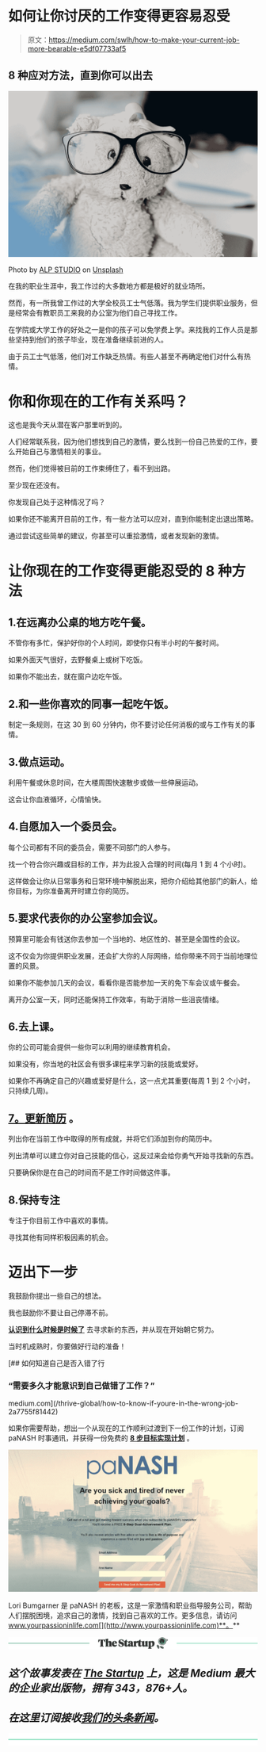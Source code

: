 # 如何让你讨厌的工作变得更容易忍受

> 原文：<https://medium.com/swlh/how-to-make-your-current-job-more-bearable-e5df07733af5>

## 8 种应对方法，直到你可以出去

![](img/e207448ce3c27aae71f1b16a972d14c1.png)

Photo by [ALP STUDIO](https://unsplash.com/@the_alp_photography?utm_source=medium&utm_medium=referral) on [Unsplash](https://unsplash.com?utm_source=medium&utm_medium=referral)

在我的职业生涯中，我工作过的大多数地方都是极好的就业场所。

然而，有一所我曾工作过的大学全校员工士气低落。我为学生们提供职业服务，但是经常会有教职员工来我的办公室为他们自己寻找工作。

在学院或大学工作的好处之一是你的孩子可以免学费上学。来找我的工作人员是那些坚持到他们的孩子毕业，现在准备继续前进的人。

由于员工士气低落，他们对工作缺乏热情。有些人甚至不再确定他们对什么有热情。

# 你和你现在的工作有关系吗？

这也是我今天从潜在客户那里听到的。

人们经常联系我，因为他们想找到自己的激情，要么找到一份自己热爱的工作，要么开始自己与激情相关的事业。

然而，他们觉得被目前的工作束缚住了，看不到出路。

至少现在还没有。

你发现自己处于这种情况了吗？

如果你还不能离开目前的工作，有一些方法可以应对，直到你能制定出退出策略。

通过尝试这些简单的建议，你甚至可以重拾激情，或者发现新的激情。

# 让你现在的工作变得更能忍受的 8 种方法

## 1.在远离办公桌的地方吃午餐。

不管你有多忙，保护好你的个人时间，即使你只有半小时的午餐时间。

如果外面天气很好，去野餐桌上或树下吃饭。

如果你不能出去，就在窗户边吃午饭。

## 2.和一些你喜欢的同事一起吃午饭。

制定一条规则，在这 30 到 60 分钟内，你不要讨论任何消极的或与工作有关的事情。

## 3.做点运动。

利用午餐或休息时间，在大楼周围快速散步或做一些伸展运动。

这会让你血液循环，心情愉快。

## 4.自愿加入一个委员会。

每个公司都有不同的委员会，需要不同部门的人参与。

找一个符合你兴趣或目标的工作，并为此投入合理的时间(每月 1 到 4 个小时)。

这样做会让你从日常事务和日常环境中解脱出来，把你介绍给其他部门的新人，给你目标，为你准备离开时建立你的简历。

## 5.要求代表你的办公室参加会议。

预算里可能会有钱送你去参加一个当地的、地区性的、甚至是全国性的会议。

这不仅会为你提供职业发展，还会扩大你的人际网络，给你带来不同于当前地理位置的风景。

如果你不能参加几天的会议，看看你是否能参加一天的免下车会议或午餐会。

离开办公室一天，同时还能保持工作效率，有助于消除一些沮丧情绪。

## 6.去上课。

你的公司可能会提供一些你可以利用的继续教育机会。

如果没有，你当地的社区会有很多课程来学习新的技能或爱好。

如果你不再确定自己的兴趣或爱好是什么，这一点尤其重要(每周 1 到 2 个小时，只持续几周)。

## [**7。更新简历**](http://www.panashstyle.com/why-you-should-update-your-resume-every-6-months/) 。

列出你在当前工作中取得的所有成就，并将它们添加到你的简历中。

列出清单可以建立你对自己技能的信心，这反过来会给你勇气开始寻找新的东西。

只要确保你是在自己的时间而不是工作时间做这件事。

## 8.保持专注

专注于你目前工作中喜欢的事情。

寻找其他有同样积极因素的机会。

# 迈出下一步

我鼓励你提出一些自己的想法。

我也鼓励你不要让自己停滞不前。

[**认识到什么时候是时候了**](/thrive-global/how-to-know-if-youre-in-the-wrong-job-2a7755f81442) 去寻求新的东西，并从现在开始朝它努力。

当时机成熟时，你要做好行动的准备！

[](/thrive-global/how-to-know-if-youre-in-the-wrong-job-2a7755f81442) [## 如何知道自己是否入错了行

### “需要多久才能意识到自己做错了工作？”

medium.com](/thrive-global/how-to-know-if-youre-in-the-wrong-job-2a7755f81442) 

如果你需要帮助，想出一个从现在的工作顺利过渡到下一份工作的计划，订阅 paNASH 时事通讯，并获得一份免费的 [**8 步目标实现计划**](https://mailchi.mp/6ab6a5e2cf01/achieve-your-goals) 。

[![](img/45d32885ddc4eb8dd33ac8687e9d159a.png)](https://mailchi.mp/6ab6a5e2cf01/achieve-your-goals)

Lori Bumgarner 是 paNASH 的老板，这是一家激情和职业指导服务公司，帮助人们摆脱困境，追求自己的激情，找到自己喜欢的工作。更多信息，请访问 www.yourpassioninlife.com[](http://www.yourpassioninlife.com)**。**

*[![](img/308a8d84fb9b2fab43d66c117fcc4bb4.png)](https://medium.com/swlh)*

## *这个故事发表在 [The Startup](https://medium.com/swlh) 上，这是 Medium 最大的企业家出版物，拥有 343，876+人。*

## *在这里订阅接收[我们的头条新闻](http://growthsupply.com/the-startup-newsletter/)。*

*[![](img/b0164736ea17a63403e660de5dedf91a.png)](https://medium.com/swlh)*